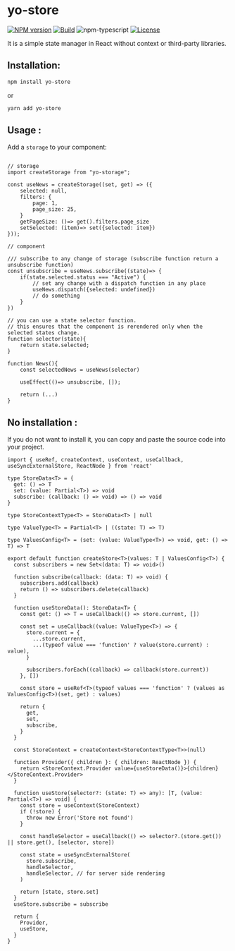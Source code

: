 # yo-store

[![NPM version][npm-image]][npm-url]
[![Build][github-build]][github-build-url]
![npm-typescript]
[![License][github-license]][github-license-url]

It is a simple state manager in React without context or third-party libraries.


## Installation:

```bash
npm install yo-store
```

or

```bash
yarn add yo-store
```

## Usage :

Add a `storage` to your component:

```tsx

// storage 
import createStorage from "yo-storage";

const useNews = createStorage((set, get) => ({
    selected: null,
    filters: {
        page: 1,
        page_size: 25,
    }
    getPageSize: ()=> get().filters.page_size
    setSelected: (item)=> set({selected: item})
}));

// component

/// subscribe to any change of storage (subscribe function return a unsubscribe function)
const unsubscribe = useNews.subscribe((state)=> {
    if(state.selected.status === "Active") {
        // set any change with a dispatch function in any place
        useNews.dispatch({selected: undefined})
        // do something
    }
})

// you can use a state selector function.
// this ensures that the component is rerendered only when the selected states change.
function selector(state){
    return state.selected;
}

function News(){
    const selectedNews = useNews(selector)

    useEffect(()=> unsubscribe, []);

    return (...)
}
```

## No installation :

If you do not want to install it, you can copy and paste the source code into your project.

```tsx
import { useRef, createContext, useContext, useCallback, useSyncExternalStore, ReactNode } from 'react'

type StoreData<T> = {
  get: () => T
  set: (value: Partial<T>) => void
  subscribe: (callback: () => void) => () => void
}

type StoreContextType<T> = StoreData<T> | null

type ValueType<T> = Partial<T> | ((state: T) => T)

type ValuesConfig<T> = (set: (value: ValueType<T>) => void, get: () => T) => T

export default function createStore<T>(values: T | ValuesConfig<T>) {
  const subscribers = new Set<(data: T) => void>()

  function subscribe(callback: (data: T) => void) {
    subscribers.add(callback)
    return () => subscribers.delete(callback)
  }

  function useStoreData(): StoreData<T> {
    const get: () => T = useCallback(() => store.current, [])

    const set = useCallback((value: ValueType<T>) => {
      store.current = {
        ...store.current,
        ...(typeof value === 'function' ? value(store.current) : value),
      }

      subscribers.forEach((callback) => callback(store.current))
    }, [])

    const store = useRef<T>(typeof values === 'function' ? (values as ValuesConfig<T>)(set, get) : values)

    return {
      get,
      set,
      subscribe,
    }
  }

  const StoreContext = createContext<StoreContextType<T>>(null)

  function Provider({ children }: { children: ReactNode }) {
    return <StoreContext.Provider value={useStoreData()}>{children}</StoreContext.Provider>
  }

  function useStore(selector?: (state: T) => any): [T, (value: Partial<T>) => void] {
    const store = useContext(StoreContext)
    if (!store) {
      throw new Error('Store not found')
    }

    const handleSelector = useCallback(() => selector?.(store.get()) || store.get(), [selector, store])

    const state = useSyncExternalStore(
      store.subscribe,
      handleSelector,
      handleSelector, // for server side rendering
    )

    return [state, store.set]
  }
  useStore.subscribe = subscribe

  return {
    Provider,
    useStore,
  }
}

```

[npm-url]: https://www.npmjs.com/package/yo-store
[npm-image]: https://img.shields.io/npm/v/yo-store
[github-license]: https://img.shields.io/github/license/oleyva93/yo-store
[github-license-url]: https://github.com/oleyva93/yo-store/blob/master/LICENSE
[github-build]: https://github.com/oleyva93/yo-store/actions/workflows/publish.yml/badge.svg
[github-build-url]: https://github.com/oleyva93/yo-store/actions/workflows/publish.yml
[npm-typescript]: https://img.shields.io/npm/types/yo-store